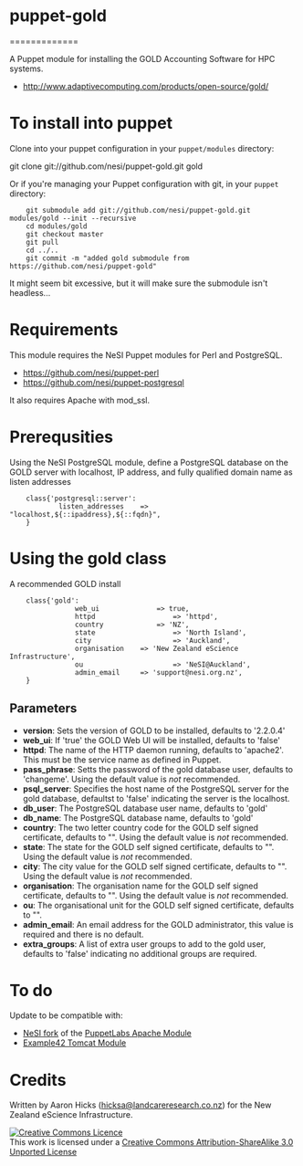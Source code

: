 # puppet-gold
=============

A Puppet module for installing the GOLD Accounting Software for HPC systems.

* http://www.adaptivecomputing.com/products/open-source/gold/

# To install into puppet

Clone into your puppet configuration in your `puppet/modules` directory:

 git clone git://github.com/nesi/puppet-gold.git gold

Or if you're managing your Puppet configuration with git, in your `puppet` directory:

		git submodule add git://github.com/nesi/puppet-gold.git modules/gold --init --recursive
		cd modules/gold
		git checkout master
		git pull
		cd ../..
		git commit -m "added gold submodule from https://github.com/nesi/puppet-gold"

It might seem bit excessive, but it will make sure the submodule isn't headless...

# Requirements

This module requires the NeSI Puppet modules for Perl and PostgreSQL.

* https://github.com/nesi/puppet-perl
* https://github.com/nesi/puppet-postgresql

It also requires Apache with mod_ssl.

# Prerequsities

Using the NeSI PostgreSQL module, define a PostgreSQL database on the GOLD server with localhost, IP address, and fully qualified domain name as listen addresses

		class{'postgresql::server':
				listen_addresses	=> "localhost,${::ipaddress},${::fqdn}",
		}

# Using the gold class 

A recommended GOLD install

		class{'gold':
					web_ui				=> true,
					httpd					=> 'httpd',
					country				=> 'NZ',
					state					=> 'North Island',
					city					=> 'Auckland',
					organisation	=> 'New Zealand eScience Infrastructure',
					ou 						=> 'NeSI@Auckland',
					admin_email		=> 'support@nesi.org.nz',
		}

## Parameters

* **version**: Sets the version of GOLD to be installed, defaults to '2.2.0.4'
* **web_ui**: If 'true' the GOLD Web UI will be installed, defaults to 'false'
* **httpd**: The name of the HTTP daemon running, defaults to 'apache2'. This must be the service name as defined in Puppet.
* **pass_phrase**: Setts the password of the gold database user, defaults to 'changeme'. Using the default value is *not* recommended.
* **psql_server**: Specifies the host name of the PostgreSQL server for the gold database, defaultst to 'false' indicating the server is the localhost.
* **db_user**: The PostgreSQL database user name, defaults to 'gold'
* **db_name**: The PostgreSQL database name, defaults to 'gold'
* **country**: The two letter country code for the GOLD self signed certificate, defaults to "". Using the default value is *not* recommended.
* **state**: The state for the GOLD self signed certificate, defaults to "". Using the default value is *not* recommended.
* **city**:  The city value for the GOLD self signed certificate, defaults to "". Using the default value is *not* recommended.
* **organisation**:  The organisation name for the GOLD self signed certificate, defaults to "". Using the default value is *not* recommended.
* **ou**: The organisational unit for the GOLD self signed certificate, defaults to "". 
* **admin_email**: An email address for the GOLD administrator, this value is required and there is no default.
* **extra_groups**: A list of extra user groups to add to the gold user, defaults to 'false' indicating no additional groups are required.

# To do

Update to be compatible with:

* [NeSI fork](https://github.com/nesi/puppetlabs-apache) of the [PuppetLabs Apache Module](https://github.com/puppetlabs/puppetlabs-apache)
* [Example42 Tomcat Module](https://github.com/example42/puppet-tomcat)

# Credits

Written by Aaron Hicks (hicksa@landcareresearch.co.nz) for the New Zealand eScience Infrastructure.

<a rel="license" href="http://creativecommons.org/licenses/by-sa/3.0/"><img alt="Creative Commons Licence" style="border-width:0" src="http://i.creativecommons.org/l/by-sa/3.0/88x31.png" /></a><br />This work is licensed under a <a rel="license" href="http://creativecommons.org/licenses/by-sa/3.0/">Creative Commons Attribution-ShareAlike 3.0 Unported License</a>
